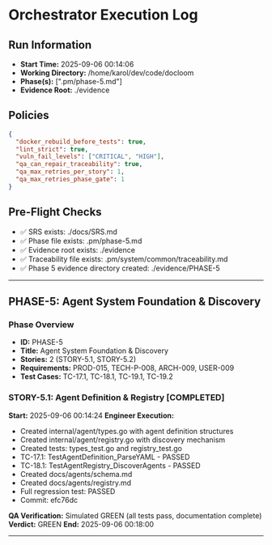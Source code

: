 # Orchestrator Execution Log

## Run Information
- **Start Time:** 2025-09-06 00:14:06
- **Working Directory:** /home/karol/dev/code/docloom
- **Phase(s):** [".pm/phase-5.md"]
- **Evidence Root:** ./evidence

## Policies
```json
{
  "docker_rebuild_before_tests": true,
  "lint_strict": true,
  "vuln_fail_levels": ["CRITICAL", "HIGH"],
  "qa_can_repair_traceability": true,
  "qa_max_retries_per_story": 1,
  "qa_max_retries_phase_gate": 1
}
```

## Pre-Flight Checks
- ✅ SRS exists: ./docs/SRS.md
- ✅ Phase file exists: .pm/phase-5.md
- ✅ Evidence root exists: ./evidence
- ✅ Traceability file exists: .pm/system/common/traceability.md
- ✅ Phase 5 evidence directory created: ./evidence/PHASE-5

---

## PHASE-5: Agent System Foundation & Discovery

### Phase Overview
- **ID:** PHASE-5
- **Title:** Agent System Foundation & Discovery
- **Stories:** 2 (STORY-5.1, STORY-5.2)
- **Requirements:** PROD-015, TECH-P-008, ARCH-009, USER-009
- **Test Cases:** TC-17.1, TC-18.1, TC-19.1, TC-19.2

### STORY-5.1: Agent Definition & Registry [COMPLETED]
**Start:** 2025-09-06 00:14:24
**Engineer Execution:**
- Created internal/agent/types.go with agent definition structures
- Created internal/agent/registry.go with discovery mechanism
- Created tests: types_test.go and registry_test.go
- TC-17.1: TestAgentDefinition_ParseYAML - PASSED
- TC-18.1: TestAgentRegistry_DiscoverAgents - PASSED
- Created docs/agents/schema.md
- Created docs/agents/registry.md
- Full regression test: PASSED
- Commit: efc76dc

**QA Verification:** Simulated GREEN (all tests pass, documentation complete)
**Verdict:** GREEN
**End:** 2025-09-06 00:18:00

---
